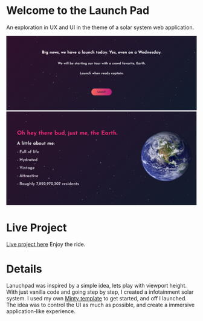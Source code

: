 # Welcome to the Launch Pad

An exploration in UX and UI in the theme of a solar system web application. 

![alt text](./images/example1.PNG) 
![alt text](./images/example2.PNG) 

# Live Project

[Live project here](https://stephenamaya.github.io/launchpad/) Enjoy the ride. 

# Details
Lanuchpad was inspired by a simple idea, lets play with viewport height. With just vanilla code and going step by step, I created a infotainment solar system. I used my own [Minty template](https://github.com/stephenamaya/minty-framework) to get started, and off I launched. The idea was to control the UI as much as possible, and create a immersive application-like experience. 
